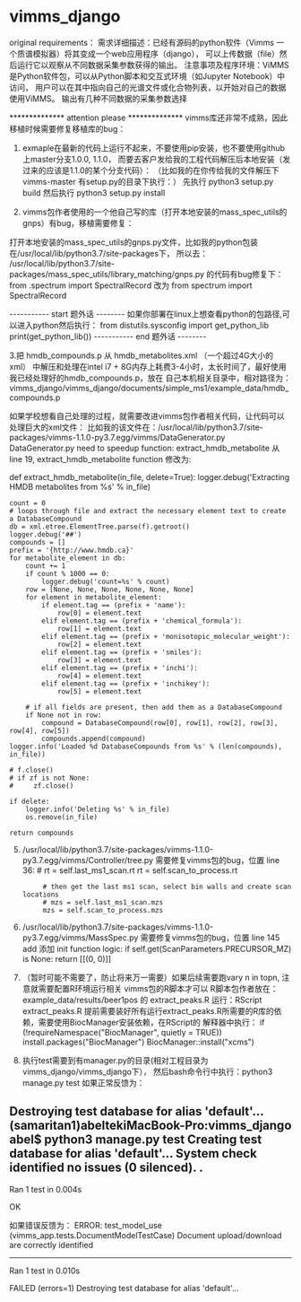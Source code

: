 # vimms_django


original requirements：
需求详细描述：已经有源码的python软件（Vimms 一个质谱模拟器）将其变成一个web应用程序（django），
可以上传数据（file）然后运行它以观察从不同数据采集参数获得的输出。
注意事项及程序环境：ViMMS是Python软件包，可以从Python脚本和交互式环境（如Jupyter Notebook）中访问，
用户可以在其中指向自己的光谱文件或化合物列表，以开始对自己的数据使用ViMMS。 
输出有几种不同数据的采集参数选择


************** attention please **************
vimms库还非常不成熟，因此移植时候需要修复移植库的bug：
1. exmaple在最新的代码上运行不起来，不要使用pip安装，也不要使用github上master分支1.0.0, 1.1.0，
  而要去客户发给我的工程代码解压后本地安装（发过来的应该是1.1.0的某个分支代码）：
（比如我的在你传给我的文件解压下 vimms-master 有setup.py的目录下执行：）
先执行 python3 setup.py build
然后执行 python3 setup.py install

2. vimms包作者使用的一个他自己写的库（打开本地安装的mass_spec_utils的gnps）有bug，移植需要修复：

打开本地安装的mass_spec_utils的gnps.py文件，比如我的python包装在/usr/local/lib/python3.7/site-packages下，
所以去： /usr/local/lib/python3.7/site-packages/mass_spec_utils/library_matching/gnps.py
的代码有bug修复下：from .spectrum import SpectralRecord 改为 from spectrum import SpectralRecord

----------- start 题外话 --------
如果你部署在linux上想查看python的包路径,可以进入python然后执行：
from distutils.sysconfig import get_python_lib
print(get_python_lib())
----------- end 题外话 --------

3.把 hmdb_compounds.p 从 hmdb_metabolites.xml （一个超过4G大小的xml）
中解压和处理在intel i7 + 8G内存上耗费3-4小时，太长时间了，最好使用我已经处理好的hmdb_compounds.p，放在
自己本机相关目录中，相对路径为：
vimms_django/vimms_django/documents/simple_ms1/example_data/hmdb_compounds.p 

如果学校想看自己处理的过程，就需要改进vimms包作者相关代码，让代码可以处理巨大的xml文件：
比如我的该文件在：/usr/local/lib/python3.7/site-packages/vimms-1.1.0-py3.7.egg/vimms/DataGenerator.py
DataGenerator.py  need to speedup function: extract_hmdb_metabolite
从 line 19, extract_hmdb_metabolite function 修改为:

def extract_hmdb_metabolite(in_file, delete=True):
    logger.debug('Extracting HMDB metabolites from %s' % in_file)

    count = 0
    # loops through file and extract the necessary element text to create a DatabaseCompound
    db = xml.etree.ElementTree.parse(f).getroot()
    logger.debug('##')
    compounds = []
    prefix = '{http://www.hmdb.ca}'
    for metabolite_element in db:
        count += 1
        if count % 1000 == 0:
            logger.debug('count=%s' % count)
        row = [None, None, None, None, None, None]
        for element in metabolite_element:
            if element.tag == (prefix + 'name'):
                row[0] = element.text
            elif element.tag == (prefix + 'chemical_formula'):
                row[1] = element.text
            elif element.tag == (prefix + 'monisotopic_molecular_weight'):
                row[2] = element.text
            elif element.tag == (prefix + 'smiles'):
                row[3] = element.text
            elif element.tag == (prefix + 'inchi'):
                row[4] = element.text
            elif element.tag == (prefix + 'inchikey'):
                row[5] = element.text

        # if all fields are present, then add them as a DatabaseCompound
        if None not in row:
            compound = DatabaseCompound(row[0], row[1], row[2], row[3], row[4], row[5])
            compounds.append(compound)
    logger.info('Loaded %d DatabaseCompounds from %s' % (len(compounds), in_file))

    # f.close()
    # if zf is not None:
    #     zf.close()

    if delete:
        logger.info('Deleting %s' % in_file)
        os.remove(in_file)

    return compounds




5. /usr/local/lib/python3.7/site-packages/vimms-1.1.0-py3.7.egg/vimms/Controller/tree.py
   需要修复vimms包的bug，位置 line 36:
            # rt = self.last_ms1_scan.rt
            rt = self.scan_to_process.rt

            # then get the last ms1 scan, select bin walls and create scan locations
            # mzs = self.last_ms1_scan.mzs
            mzs = self.scan_to_process.mzs

6. /usr/local/lib/python3.7/site-packages/vimms-1.1.0-py3.7.egg/vimms/MassSpec.py
   需要修复vimms包的bug，位置 line 145 add 添加 init function logic: 
        if self.get(ScanParameters.PRECURSOR_MZ) is None:
            return [[(0, 0)]]

7. （暂时可能不需要了，防止将来万一需要）如果后续需要跑vary n in topn, 注意就需要配置R环境运行相关 vimms包的R脚本才可以
R脚本包作者放在：example_data/results/beer1pos 的 extract_peaks.R
运行：RScript extract_peaks.R
提前需要装好所有运行extract_peaks.R所需要的R库的依赖，需要使用BiocManager安装依赖，在RScript的
解释器中执行：
if (!requireNamespace("BiocManager", quietly = TRUE))
    install.packages("BiocManager")
BiocManager::install("xcms")

8. 执行test需要到有manager.py的目录(相对工程目录为vimms_django/vimms_django下），
然后bash命令行中执行：python3 manage.py test
如果正常反馈为：

Destroying test database for alias 'default'...
(samaritan1)abeltekiMacBook-Pro:vimms_django abel$ python3 manage.py test
Creating test database for alias 'default'...
System check identified no issues (0 silenced).
.
----------------------------------------------------------------------
Ran 1 test in 0.004s

OK

如果错误反馈为：
ERROR: test_model_use (vimms_app.tests.DocumentModelTestCase)
Document upload/download are correctly identified

----------------------------------------------------------------------
Ran 1 test in 0.010s

FAILED (errors=1)
Destroying test database for alias 'default'...